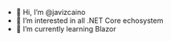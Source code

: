 - 👋 Hi, I’m @javizcaino
- 👀 I’m interested in all .NET Core echosystem
- 🌱 I’m currently learning Blazor

<!---
javizcaino/javizcaino is a ✨ special ✨ repository because its `README.md` (this file) appears on your GitHub profile.
You can click the Preview link to take a look at your changes.
--->
